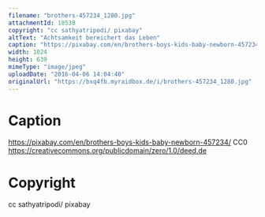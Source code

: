 ```yaml
---
filename: "brothers-457234_1280.jpg"
attachmentId: 18538
copyright: "cc sathyatripodi/ pixabay"
altText: "Achtsamkeit bereichert das Leben"
caption: "https://pixabay.com/en/brothers-boys-kids-baby-newborn-457234/\nCC0\nhttps://creativecommons.org/publicdomain/zero/1.0/deed.de"
width: 1024
height: 639
mimeType: "image/jpeg"
uploadDate: "2016-04-06 14:04:40"
originalUrl: "https://bxq4fb.myraidbox.de/i/brothers-457234_1280.jpg"
---
```


# Caption

https://pixabay.com/en/brothers-boys-kids-baby-newborn-457234/
CC0
https://creativecommons.org/publicdomain/zero/1.0/deed.de

# Copyright

cc sathyatripodi/ pixabay
